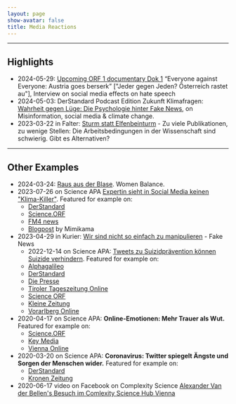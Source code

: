 ```yaml
---
layout: page
show-avatar: false
title: Media Reactions
---
```


---

## Highlights

* 2024-05-29: [Upcoming ORF 1 documentary Dok 1](https://tv.orf.at/dok-1/index.html) “Everyone against Everyone: Austria goes berserk” \["Jeder gegen Jeden? Österreich rastet au"\], Interview on social media effects on hate speech
* 2024-05-03: DerStandard Podcast Edition Zukunft Klimafragen: [Wahrheit gegen Lüge: Die Psychologie hinter Fake News](https://www.derstandard.at/story/3000000218043/wahrheit-gegen-luege-die-psychologie-hinter-fake-news), on Misinformation, social media & climate change.
* 2023-03-22 in Falter: [Sturm statt Elfenbeinturm](https://www.falter.at/zeitung/20230322/sturm-statt-elfenbeinturm) - Zu viele Publikationen, zu wenige Stellen: Die Arbeitsbedingungen in der Wissenschaft sind schwierig. Gibt es Alternativen?

---

## Other Examples


* 2024-03-24: [Raus aus der Blase](downloads/20240324__Woman_Balance.pdf). Women Balance. 
* 2023-07-26 on Science APA [Expertin sieht in Social Media keinen "Klima-Killer"](https://science.apa.at/power-search/12856578295990689252). Featured for example on:
    - [DerStandard](https://www.derstandard.de/story/3000000180511/expertin-sieht-in-social-media-keinen-klima-killer)
    - [Science.ORF](https://science.orf.at/stories/3220488/)
    - [FM4 news](https://rtv.defacto.at/?param=VF5ScoFA8ClZB77pQK8jHiIHAALxyQ2MGMQm2sXwWzOB5HZiOdjYmYzfUeXVDJVR6g1yi4NaUT3WVs7FjCdSK9twfxN0oqo%3D)
    - [Blogpost](https://steadyhq.com/de/mimikama/posts/7b0cb1c0-033d-4bfb-a15d-08c47d002ffa) by Mimikama
* 2023-04-29 in Kurier: [Wir sind nicht so einfach zu manipulieren](https://kurier.at/wien-wills-wissen/wir-sind-nicht-so-einfach-zu-manipulieren/402428147) - Fake News
    * 2022-12-14 on Science APA: [Tweets zu Suizidprävention können Suizide verhindern](https://science.apa.at/power-search/14529582810589354089). Featured for example on:
    - [Alphagalileo](https://www.alphagalileo.org/en-gb/Item-Display?ItemId=228622)
    - [DerStandard](https://www.derstandard.at/story/2000141789752/praevention-auf-twitter-kann-suizide-verhindern)
    - [Die Presse](https://www.diepresse.com/6227205/wie-praevention-auf-twitter-suizide-verhindern-kann)
    - [Tiroler Tageszeitung Online](https://www.tt.com/artikel/30840394/grosse-studie-zeigt-praevention-auf-twitter-kann-suizide-verhindern)
    - [Science ORF](https://science.orf.at/stories/3216588/)
    - [Kleine Zeitung](https://www.kleinezeitung.at/home/klistenspecial/klisteklein/6227173/Papageno-und-WertherEffekt_Forscher_Praevention-auf-Twitter-kann)
    - [Vorarlberg Online](https://www.vol.at/wie-twitter-sich-auf-suizide-auswirkt/7797967)
* 2020-04-17 on Science APA: **Online-Emotionen: Mehr Trauer als Wut.** Featured for example on:
    * [Science.ORF](https://science.orf.at/stories/3200583/)
    * [Key Media](https://www.keymedia.at/news/chronik/online-emotionen-im-foren-waehrend-der-coronakrise/)
    * [Vienna Online](https://www.vienna.at/analyse-zeigt-weniger-angst-und-wut-mehr-trauer-bei-online-kommentaren/6590284)
* 2020-03-20 on Science APA: **Coronavirus: Twitter spiegelt Ängste und Sorgen der Menschen wider.** Featured for example on:
    * [DerStandard](https://www.derstandard.at/story/2000115973796/coronavirus-twitter-spiegelt-aengste-und-sorgen-der-menschen-wider)
    * [Kronen Zeitung](https://www.krone.at/2120986)
* 2020-06-17 video on Facebook on Complexity Science [Alexander Van der Bellen's Besuch im Comlexity Science Hub Vienna](https://www.facebook.com/alexandervanderbellen/videos/besuch-im-complexity-science-hub-vienna)

